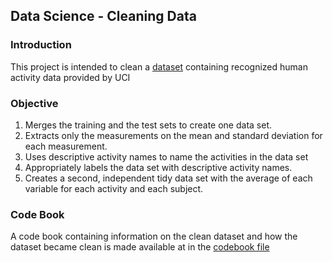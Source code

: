 ## Data Science - Cleaning Data

### Introduction
This project is intended to clean a [dataset](https://d396qusza40orc.cloudfront.net/getdata%2Fprojectfiles%2FUCI%20HAR%20Dataset.zip "Dataset provided by UCI") containing recognized human activity data provided by UCI

### Objective

1. Merges the training and the test sets to create one data set.
2. Extracts only the measurements on the mean and standard deviation for each measurement. 
3. Uses descriptive activity names to name the activities in the data set
4. Appropriately labels the data set with descriptive activity names. 
5. Creates a second, independent tidy data set with the average of each variable for each activity and each subject. 

### Code Book

A code book containing information on the clean dataset and how the dataset became clean is made available at in the [codebook file](https://github.com/tjad/cleaningdata/blob/master/CodeBook.md)
